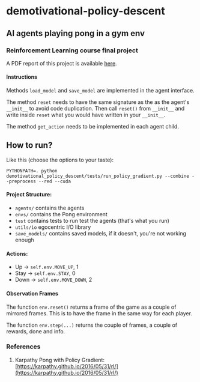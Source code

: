 # demotivational-policy-descent
## AI agents playing pong in a gym env
### Reinforcement Learning course final project

A PDF report of this project is available [here](https://github.com/fcole90/demotivational-policy-descent/releases/download/report/RL_report.pdf).

#### Instructions

Methods `load_model` and `save_model` are implemented in
the agent interface.

The method `reset` needs to have the same signature as
the as the agent's `__init__` to avoid code duplication. 
Then call `reset()` from `__init__` and write inside `reset` what you 
would have written in your `__init__`.

The method `get_action` needs to be implemented in each
agent child.

## How to run?
Like this (choose the options to your taste):

`PYTHONPATH=. python demotivational_policy_descent/tests/run_policy_gradient.py --combine --preprocess --red --cuda`

#### Project Structure:

  - `agents/` contains the agents
  - `envs/` contains the Pong environment
  - `test` contains tests to run test the agents (that's what you run)
  - `utils/io` egocentric I/O library
  - `save_models/` contains saved models, if it doesn't, you're not working enough

#### Actions:

  - Up -> `self.env.MOVE_UP`, 1
  - Stay -> `self.env.STAY`, 0
  - Down -> `self.env.MOVE_DOWN`, 2
 
#### Observation Frames
The function `env.reset()` returns a frame of the game as a couple of
mirrored frames. This is to have the frame in the same way for each player.

The function `env.step(...)` returns the couple of frames, a couple of 
rewards, done and info.

### References

1. Karpathy Pong with Policy Gradient: [https://karpathy.github.io/2016/05/31/rl/](https://karpathy.github.io/2016/05/31/rl/)

